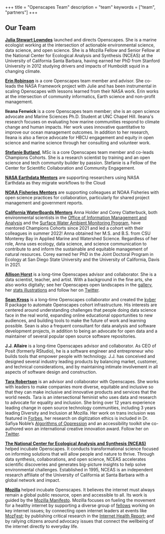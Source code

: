 +++
title = "Openscapes Team"
description = "team"
keywords = ["team", "partners"]
+++


## Our Team

[**Julia Stewart Lowndes**](https://jules32.github.io) launched and directs Openscapes. She is a marine ecologist working at the intersection of actionable environmental science, data science, and open science. She is a Mozilla Fellow and Senior Fellow at the National Center for Ecological Analysis and Synthesis (NCEAS) at the University of California Santa Barbara, having earned her PhD from Stanford University in 2012 studying drivers and impacts of Humboldt squid in a changing climate. 

[**Erin Robinson**](https://erinrobinson.net/) is a core Openscapes team member and advisor. She co-leads the NASA Framework project with Julie and has been instrumental in scaling Openscapes with lessons learned from their NASA work. Erin works at the intersection of community informatics, Earth science and non-profit management.

**Ileana Fenwick** is a core Openscapes team member; she is an open science advocate and Marine Sciences Ph.D. Student at UNC Chapel Hill. Ileana's research focuses on evaluating how marine communities respond to climate change and human impacts. Her work uses innovative quantitative to improve our ocean management outcomes. In addition to her research, Ileana is also a fierce advocate for HBCU engagement and equity in open science and marine science through her consulting and volunteer work.

[**Stefanie Butland**](https://stefaniebutland.netlify.app/), MSc is a core Openscapes team member and co-leads Champions Cohorts. She is a research scientist by training and an open science and tech community builder by passion. Stefanie is a Fellow of the Center for Scientific Collaboration and Community Engagement. 

[**NASA Earthdata Mentors**](https://nasa-openscapes.github.io/mentors.html#mentor-cohort) are supporting researchers using NASA Earthdata as they migrate workflows to the Cloud 

[**NOAA Fisheries Mentors**](https://nmfs-openscapes.github.io/mentors.html) are supporting colleagues at NOAA Fisheries with open science practices for collaboration, particularly for shared project management and government reports.

[**California WaterBoards Mentors**](https://github.com/cawaterboarddatacenter) Anna Holder and Corey Clatterbuck, both environmental scientists  in the [Office of Information Management and Analysis](https://www.waterboards.ca.gov/resources/oima/) and the [Surface Water Ambient Monitoring Program](https://www.waterboards.ca.gov/water_issues/programs/swamp/), have mentored Champions Cohorts since 2021 and led a cohort with their colleagues in summer 2022! Anna obtained her M.S. and B.S. from CSU Monterey Bay in Applied Marine and Watershed Science. Regardless of her role, Anna uses ecology, data science, and science communication to contribute to and inform the sustainable and equitable management of natural resources. Corey earned her PhD in the Joint Doctoral Program in Ecology at San Diego State University and the University of California, Davis in 2021.

**[Allison Horst](https://allisonhorst.com/)** is a long-time Openscapes advisor and collaborator. She is a data scientist, teacher, and  artist. With a background in the fine arts, she also works digitally; see her Openscapes open landscapes in the [gallery](/gallery), her [stats illustrations](https://github.com/allisonhorst/stats-illustrations) and follow her on [Twitter](https://twitter.com/allison_horst). 

**[Sean Kross](https://seankross.com/)** is a long-time Openscapes collaborator and created the [kyber](https://openscapes.github.io/kyber/) R package to automate Openscapes cohort infrastructure. His interests are centered around understanding challenges that people doing data science face in the real world, expanding online educational opportunities to new audiences, and building tools to make the future of work and learning possible. Sean is also a frequent consultant for data analysis and software development projects, in addition to being an advocate for open data and a maintainer of several popular open source software repositories.

**J.J. Allaire** is a long-time Openscapes advisor and collaborator. As CEO of Posit (formerly RStudio), he is a software engineer and entrepreneur who builds tools that empower people with technology. J.J. has conceived and designed several industry leading products by balancing market, customer, and technical considerations, and by maintaining intimate involvement in all aspects of software design and construction. 

**[Tara Robertson](https://tararobertson.ca/)** is an advisor and collaborator with Openscapes. She works with leaders to make companies more diverse, equitable and inclusive so that they can make inclusive and innovative products and services that the world needs. Tara is an intersectional feminist who uses data and research to advocate for equality and inclusion. She bring over 12 years experience leading change in open source technology communities, including 3 years leading Diversity and Inclusion at Mozilla. Her work on trans inclusion was featured in [Forbes](https://www.forbes.com/sites/janicegassam/2019/04/28/how-to-support-your-transgender-employees), her research on digitization ethics is included in Dr. Safiya Noble’s [Algorithms of Oppression](https://safiyaunoble.com/research-writing/) and an accessibility toolkit she co-authored won an international creative innovation award. Follow her on [Twitter](https://twitter.com/tararobertson).

[**The National Center for Ecological Analysis and Synthesis (NCEAS)**](https://www.nceas.ucsb.edu/) helped incubate Openscapes. It conducts transformational science focused on informing solutions that will allow people and nature to thrive. Through data synthesis, collaborations, and open science, NCEAS accelerates scientific discoveries and generates big-picture insights to help solve environmental challenges. Established in 1995, NCEAS is an independent research affiliate of the University of California at Santa Barbara with a global network and impact.

[**Mozilla**](https://www.mozilla.org/en-US/) helped incubate Openscapes. It believes the internet must always remain a global public resource, open and accessible to all. Its work is guided by the [Mozilla Manifesto](https://www.mozilla.org/en-US/about/manifesto/). Mozilla focuses on fueling the movement for a healthy internet by supporting a diverse group of [fellows](https://foundation.mozilla.org/fellowships/directory) working on key internet issues; by connecting open internet leaders at events like [MozFest](https://mozillafestival.org/); by publishing critical research in the [Internet Health Report](https://internethealthreport.org/2018/); and by rallying citizens around advocacy issues that connect the wellbeing of the internet directly to everyday life.


<br>

